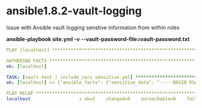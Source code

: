 # ansible1.8.2-vault-logging
Issue with Ansible vault logging senstive information from within roles

**ansible-playbook site.yml -v --vault-password-file=vault-password.txt**

```yaml
PLAY [localhost] ************************************************************** 

GATHERING FACTS *************************************************************** 
ok: [localhost]

TASK: [vault-test | include_vars sensitive.yml] ******************************* 
ok: [localhost] => {"ansible_facts": {"sensitive_data": "-----BEGIN RSA PRIVATE KEY-----\nMIIEogIBAAKCAQEAtFEdPhLNSzdrVv2R1nFeMuCFMce9JiJoaz7DdbB6dZcUnSHh\n.... THIS SHOULD NOT BE LOGGED\nT+/LAoGAGGRqce3XZ54G4nwYMEZxSPqpl0xh3quGrP7CH/VMOWat6DUbURiUJkcA\nmDjHVx35Y2fyv+LpGrPeVFt+s65N/wkJV4S+671gXV9K0YTB9PGKRf96AksjOlqg\n+gqMdXuuWjXTCg6ps7uKilfxDhkyCzB0NUVy2ngYvaLuoEN+/AM=\n-----END RSA PRIVATE KEY-----"}}

PLAY RECAP ******************************************************************** 
localhost                  : ok=2    changed=0    unreachable=0    failed=0   
```
